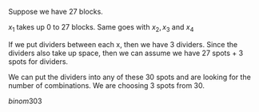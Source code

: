 Suppose we have 27 blocks.

$x_1$ takes up 0 to 27 blocks. Same goes with $x_2, x_3$ and $x_4$

If we put dividers between each x, then we have 3 dividers. Since the dividers also take up space, then we can assume we have 27 spots + 3 spots for dividers.

We can put the dividers into any of these 30 spots and are looking for the number of combinations. We are choosing 3 spots from 30.

$binom{30}{3}$
